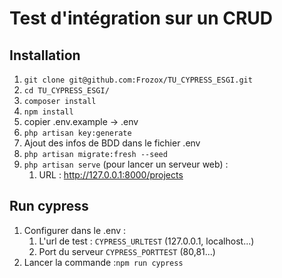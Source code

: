# Test d'intégration sur un CRUD

## Installation
1. ``git clone git@github.com:Frozox/TU_CYPRESS_ESGI.git``
2. ``cd TU_CYPRESS_ESGI/``
3. ``composer install``
4. ``npm install``
5. copier .env.example -> .env
6. ``php artisan key:generate``
7. Ajout des infos de BDD dans le fichier .env
8. ``php artisan migrate:fresh --seed``
9. ``php artisan serve`` (pour lancer un serveur web) :
   1. URL : http://127.0.0.1:8000/projects

## Run cypress
1. Configurer dans le .env :
   1. L'url de test : ``CYPRESS_URLTEST`` (127.0.0.1, localhost...)
   2. Port du serveur ``CYPRESS_PORTTEST`` (80,81...)
2. Lancer la commande :``npm run cypress``
